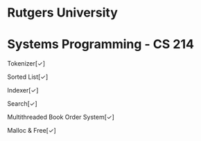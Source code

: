 Rutgers University
====================
Systems Programming - CS 214
====================
Tokenizer[✓]

Sorted List[✓]

Indexer[✓]

Search[✓]

Multithreaded Book Order System[✓]

Malloc & Free[✓] 
